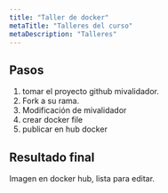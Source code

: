 ```yaml
---
title: "Taller de docker"
metaTitle: "Talleres del curso"
metaDescription: "Talleres"
---
```


## Pasos

1. tomar el proyecto github mivalidador.
2. Fork a su rama.
3. Modificación de mivalidador
4. crear docker file
5. publicar en hub docker

## Resultado final
Imagen en docker hub, lista para editar.

